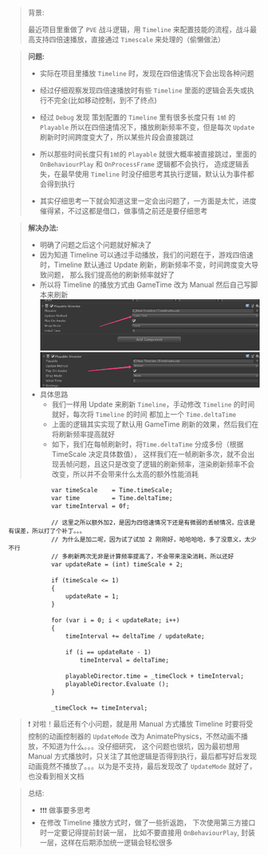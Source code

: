 > 背景: 
> 
> 最近项目里重做了 `PVE` 战斗逻辑，用 `Timeline` 来配置技能的流程，战斗最高支持四倍速播放，直接通过 `Timescale` 来处理的（偷懒做法） 

> **问题:**
> 
> - 实际在项目里播放 `Timeline` 时，发现在四倍速情况下会出现各种问题
> - 经过仔细观察发现四倍速播放时有些 `Timeline` 里面的逻辑会丢失或执行不完全(比如移动控制，到不了终点)
> - 经过 `Debug` 发现 策划配置的 `Timeline` 里有很多长度只有 `1帧` 的 `Playable`
> 所以在四倍速情况下，播放刷新频率不变，但是每次 `Update` 刷新时时间跨度变大了，所以某些片段会直接跳过
> - 所以那些时间长度只有`1帧`的 `Playable` 就很大概率被直接跳过，里面的 `OnBehaviourPlay` 和 `OnProcessFrame` 逻辑都不会执行，
> 造成逻辑丢失，在最早使用 `Timeline` 时没仔细思考其执行逻辑，默认认为事件都会得到执行
> 
> - 其实仔细思考一下就会知道这里一定会出问题了，一方面是太忙，进度催得紧，不过这都是借口，做事情之前还是要仔细思考
> 

> **解决办法:**
> 
> - 明确了问题之后这个问题就好解决了
> - 因为知道 Timeline 可以通过手动播放，我们的问题在于，游戏四倍速时，Timeline 默认通过 Update 刷新，刷新频率不变，时间跨度变大导致问题，
> 那么我们提高他的刷新频率就好了
> - 所以将 Timeline 的播放方式由 GameTime 改为 Manual 然后自己写脚本来刷新
> ![img.png](img.png)
> ![img_1.png](img_1.png)
> - 具体思路
>   - 我们一样用 Update 来刷新 `Timeline`，手动修改 `Timeline` 的时间就好，每次将 `Timeline` 的时间 都加上一个 `Time.deltaTime`
>   - 上面的逻辑其实实现了默认用 GameTime 刷新的效果，然后我们在将刷新频率提高就好
>   - 如下，我们在每帧刷新时，将`Time.deltaTime` 分成多份（根据 TimeScale 决定具体数值），
      这样我们在一帧刷新多次，就不会出现丢帧问题，且这只是改变了逻辑的刷新频率，渲染刷新频率不会改变，所以并不会带来什么太高的额外性能消耗
```
            var timeScale    = Time.timeScale;
            var time         = Time.deltaTime;
            var timeInterval = 0f;
            
            // 这里之所以额外加2，是因为四倍速情况下还是有微弱的丢帧情况，应该是有误差，所以打了个补丁。。。
            // 为什么是加二呢，因为试了试加 2 刚刚好，哈哈哈哈，多了没意义，太少不行
            // 多刷新两次无非是计算频率提高了，不会带来渲染消耗，所以还好
            var updateRate = (int) timeScale + 2; 
            
            if (timeScale <= 1)
            {
                updateRate = 1;
            }
            
            for (var i = 0; i < updateRate; i++)
            {
                timeInterval += deltaTime / updateRate;

                if (i == updateRate - 1)
                    timeInterval = deltaTime;

                playableDirector.time = _timeClock + timeInterval;
                playableDirector.Evaluate ();
            }
            
            _timeClock += timeInterval;

```

> ❗️ 对啦！最后还有个小问题，就是用 Manual 方式播放 Timeline 时要将受控制的动画控制器的 `UpdateMode` 改为 AnimatePhysics，不然动画不播放，不知道为什么。。。没仔细研究，
> 这个问题也很坑，因为最初想用 Manual 方式播放时，只关注了其他逻辑是否得到执行，最后都写好后发现动画竟然不播放了。。。以为是不支持，最后发现改了 `UpdateMode` 就好了，
> 也没看到相关文档


> 总结: 
> - ❗️❗️❗ 做事要多思考️
> - 在修改 Timeline 播放方式时，做了一些折返跑，
    下次使用第三方接口时一定要记得提前封装一层，
    比如不要直接用 `OnBehaviourPlay`, 封装一层，这样在后期添加统一逻辑会轻松很多
